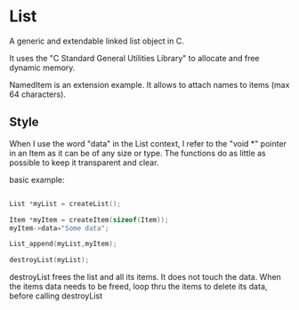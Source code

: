 # List
A generic and extendable linked list object in C.

It uses the "C Standard General Utilities Library" to allocate and free dynamic memory.

NamedItem is an extension example.
It allows to attach names to items (max 64 characters).

## Style
When I use the word "data" in the List context, I refer to the "void *" pointer in an Item as it can be of any size or type.
The functions do as little as possible to keep it transparent and clear. 

basic example:
```c

List *myList = createList();

Item *myItem = createItem(sizeof(Item));
myItem->data="Some data";

List_append(myList,myItem);

destroyList(myList);


```
destroyList frees the list and all its items. 
It does not touch the data.
When the items data needs to be freed, loop thru the items to delete its data, before calling destroyList
